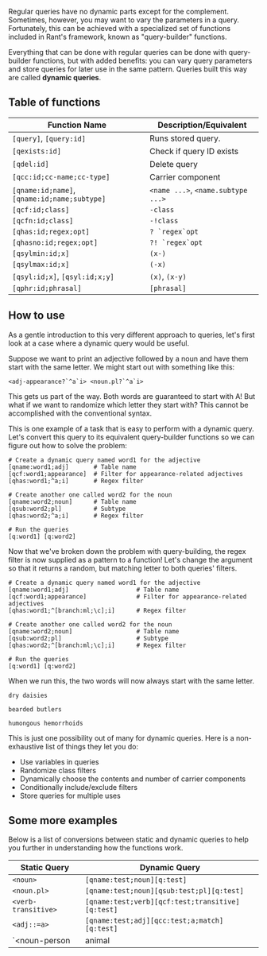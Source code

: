 Regular queries have no dynamic parts except for the complement. Sometimes, however,
you may want to vary the parameters in a query. Fortunately, this can be achieved with a
specialized set of functions included in Rant's framework, known as "query-builder" 
functions.

Everything that can be done with regular queries can be done with query-builder functions,
but with added benefits: you can vary query parameters and store queries for later use in
the same pattern. Queries built this way are called **dynamic queries**.

## Table of functions

|Function Name                                |Description/Equivalent              |
|---------------------------------------------|------------------------------------|
|`[query]`, `[query:id]`                      |Runs stored query.                  |
|`[qexists:id]`                               |Check if query ID exists            |
|`[qdel:id]`                                  |Delete query                        |
|`[qcc:id;cc-name;cc-type]`                   |Carrier component                   |
|`[qname:id;name]`, `[qname:id;name;subtype]` |`<name ...>`, `<name.subtype ...>`  |
|`[qcf:id;class]`                             |`-class`                            |
|`[qcfn:id;class]`                            |`-!class`                           |
|`[qhas:id;regex;opt]`                        |```? `regex`opt```                  |
|`[qhasno:id;regex;opt]`                      |```?! `regex`opt```                 |
|`[qsylmin:id;x]`                             |`(x-)`                              |
|`[qsylmax:id;x]`                             |`(-x)`                              |
|`[qsyl:id;x]`, `[qsyl:id;x;y]`               |`(x)`, `(x-y)`                      |
|`[qphr:id;phrasal]`                          |`[phrasal]`                         |

## How to use

As a gentle introduction to this very different approach to queries, let's first
look at a case where a dynamic query would be useful.

Suppose we want to print an adjective followed by a noun and have them start with the same letter.
We might start out with something like this:

```rant
<adj-appearance?`^a`i> <noun.pl?`^a`i>
```

This gets us part of the way. Both words are guaranteed to start with A! But what if we want to randomize
which letter they start with? This cannot be accomplished with the conventional syntax.

This is one example of a task that is easy to perform with a dynamic query. Let's convert this query
to its equivalent query-builder functions so we can figure out how to solve the problem:

```rant
# Create a dynamic query named word1 for the adjective
[qname:word1;adj]       # Table name
[qcf:word1;appearance]  # Filter for appearance-related adjectives
[qhas:word1;^a;i]       # Regex filter

# Create another one called word2 for the noun
[qname:word2;noun]      # Table name
[qsub:word2;pl]         # Subtype
[qhas:word2;^a;i]       # Regex filter

# Run the queries
[q:word1] [q:word2]
```

Now that we've broken down the problem with query-building, the regex filter is now supplied as a pattern
to a function! Let's change the argument so that it returns a random, but matching letter to both queries' filters.

```rant
# Create a dynamic query named word1 for the adjective
[qname:word1;adj]                   # Table name
[qcf:word1;appearance]              # Filter for appearance-related adjectives
[qhas:word1;^[branch:ml;\c];i]      # Regex filter

# Create another one called word2 for the noun
[qname:word2;noun]                  # Table name
[qsub:word2;pl]                     # Subtype
[qhas:word2;^[branch:ml;\c];i]      # Regex filter

# Run the queries
[q:word1] [q:word2]
```

When we run this, the two words will now always start with the same letter.

```
dry daisies
```
```
bearded butlers
```
```
humongous hemorrhoids
```

This is just one possibility out of many for dynamic queries. Here is a non-exhaustive list of things they let you do:

- Use variables in queries
- Randomize class filters
- Dynamically choose the contents and number of carrier components
- Conditionally include/exclude filters
- Store queries for multiple uses

## Some more examples

Below is a list of conversions between static and dynamic queries to help you further in
understanding how the functions work.

|Static Query|Dynamic Query|
|------------|-------------|
|`<noun>`|`[qname:test;noun][q:test]`|
|`<noun.pl>`|`[qname:test;noun][qsub:test;pl][q:test]`|
|`<verb-transitive>`|`[qname:test;verb][qcf:test;transitive][q:test]`|
|`<adj::=a>`|`[qname:test;adj][qcc:test;a;match][q:test]`|
|`<noun-person|animal|tool>`|`[qname:test;noun][qcf:test;{person|animal|tool}][q:test]`|